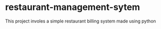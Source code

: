 # restaurant-management-sytem

This project involes a simple restaurant billing system made using python 
